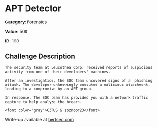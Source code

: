 # APT Detector
**Category**: Forensics

**Value**: 500

**ID**: 100

## Challenge Description
```
The security team at Leucothea Corp. received reports of suspicious activity from one of their developers' machines. 

After an investigation, the SOC team uncovered signs of a  phishing attack. The developer unknowingly executed a malicious attachment, leading to a compromise by an APT group. 

In response, The SOC team has provided you with a network traffic capture to help analyze the breach.

<font color="gray">C3TUS & zoznoor23</font>
```

Write-up available at [bertsec.com](https://bertsec.com)
